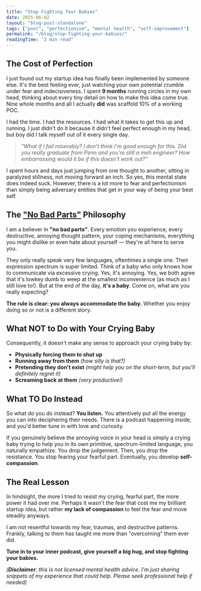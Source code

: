 ```yaml
---
title: "Stop Fighting Your Babies"
date: 2025-06-02
layout: "blog-post-standalone"
tags: ["post", "perfectionism", "mental health", "self-improvement"]
permalink: "/blog/stop-fighting-your-babies/"
readingTime: "3 min read"
---
```


## The Cost of Perfection

I just found out my startup idea has finally been implemented by someone else. It's the best feeling ever, just watching your own potential crumble under fear and indecisiveness. I spent **9 months** running circles in my own head, thinking about every tiny detail on how to make this idea come true. Nine whole months and all I actually **did** was scaffold 10% of a working POC.

I had the time. I had the resources. I had what it takes to get this up and running. I just didn't do it because it didn't feel perfect enough in my head, but boy did I talk myself out of it every single day.

> _"What if I fail miserably? I don't think I'm good enough for this. Did you really graduate from Penn and you're still a meh engineer? How embarrassing would it be if this doesn't work out?"_

I spent hours and days just jumping from one thought to another, sitting in paralyzed stillness, not moving forward an inch. So yes, this mental state does indeed suck. However, there is a lot more to fear and perfectionism than simply being adversary entities that get in your way of being your best self.

## The ["No Bad Parts"](https://www.goodreads.com/book/show/55384168-no-bad-parts) Philosophy

I am a believer in **"no bad parts"**. Every emotion you experience, every destructive, annoying thought pattern, your coping mechanisms, everything you might dislike or even hate about yourself — they're all here to serve you.

They only really speak very few languages, oftentimes a single one. Their expression spectrum is super limited. Think of a baby who only knows how to communicate via excessive crying. Yes, it's annoying. Yes, we both agree that it's lowkey dumb to weep at the smallest inconvenience (as much as I still love to!). But at the end of the day, **it's a baby**. Come on, what are you really expecting?

**The rule is clear: you always accommodate the baby.** Whether you enjoy doing so or not is a different story.

## What NOT to Do with Your Crying Baby

Consequently, it doesn't make any sense to approach your crying baby by:

- **Physically forcing them to shut up**
- **Running away from them** _(how silly is that?)_
- **Pretending they don't exist** _(might help you on the short-term, but you'll definitely regret it)_
- **Screaming back at them** _(very productive!)_

## What TO Do Instead

So what do you do instead? **You listen.** You attentively put all the energy you can into deciphering their needs. There is a podcast happening inside, and you'd better tune in with love and curiosity.

If you genuinely believe the annoying voice in your head is simply a crying baby trying to help you in its own primitive, spectrum-limited language, you naturally empathize. You drop the judgement. Then, you drop the resistance. You stop fearing your fearful part. Eventually, you develop **self-compassion**.

## The Real Lesson

In hindsight, the more I tried to resist my crying, fearful part, the more power it had over me. Perhaps it wasn't the fear that cost me my brilliant startup idea, but rather **my lack of compassion** to feel the fear and move steadily anyways.

I am not resentful towards my fear, traumas, and destructive patterns. Frankly, talking to them has taught me more than "overcoming" them ever did.

**Tune in to your inner podcast, give yourself a big hug, and stop fighting your babies.**

_(**Disclaimer**: this is not licensed mental health advice. I'm just sharing snippets of my experience that could help. Please seek professional help if needed)_
